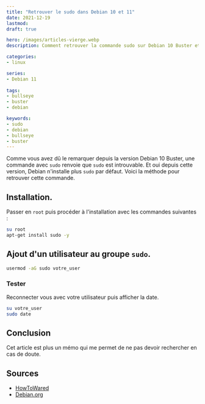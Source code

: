 ```yaml
---
title: "Retrouver le sudo dans Debian 10 et 11"
date: 2021-12-19
lastmod: 
draft: true

hero: /images/articles-vierge.webp
description: Comment retrouver la commande sudo sur Debian 10 Buster et 11 Bullseye.

categories:
- linux

series:
- Debian 11
  
tags:
- bullseye
- buster
- debian

keywords:
- sudo
- debian
- bullseye
- buster
---
```

Comme vous avez dû le remarquer depuis la version Debian 10 Buster, une commande avec `sudo` renvoie que `sudo` est introuvable. Et oui depuis cette version, Debian n'installe plus `sudo` par défaut. 
Voici la méthode pour retrouver cette commande.

## Installation.
Passer en `root`  puis procéder à l'installation avec les commandes suivantes :
```bash
su root
apt-get install sudo -y
```

## Ajout d'un utilisateur au groupe `sudo`.
```bash
usermod -aG sudo votre_user
```
### Tester
Reconnecter vous avec votre utilisateur puis afficher la date.
```bash
su votre_user
sudo date
```

## Conclusion
Cet article est plus un mémo qui me permet de ne pas devoir rechercher en cas de doute.

## Sources
* [HowToWared](https://howto.wared.fr/debian-sudo/)
* [Debian.org](https://wiki.debian.org/fr/sudo)